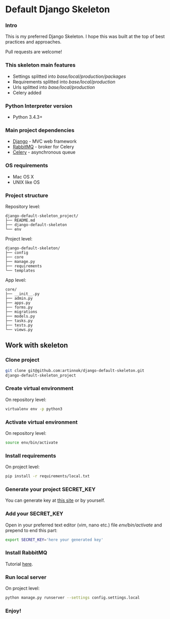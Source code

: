 # Default Django Skeleton

### Intro
This is my preferred Django Skeleton. I hope this was built at the top of best
practices and approaches.

Pull requests are welcome!

### This skeleton main features
* Settings splitted into *base/local/production/packages*
* Requirements splitted into *base/local/production*
* Urls splitted into *base/local/production*
* Celery added

### Python Interpreter version
* Python 3.4.3+

### Main project dependencies
* [Django](https://www.djangoproject.com/) - MVC web framework
* [RabbitMQ](http://www.rabbitmq.com/) - broker for Celery
* [Celery](http://www.celeryproject.org/) - asynchronous queue

### OS requirements
* Mac OS X
* UNIX like OS

### Project structure
Repository level:
```
django-default-skeleton_project/
├── README.md
├── django-default-skeleton
└── env
```

Project level:
```
django-default-skeleton/
├── config
├── core
├── manage.py
├── requirements
└── templates
```

App level:
```
core/
├── __init__.py
├── admin.py
├── apps.py
├── forms.py
├── migrations
├── models.py
├── tasks.py
├── tests.py
└── views.py
```
## Work with skeleton

### Clone project
```bash
git clone git@github.com:artinnok/django-default-skeleton.git
django-default-skeleton_project
```

### Create virtual environment
On repository level:
```bash
virtualenv env -p python3
```

### Activate virtual environment
On repository level:
```bash
source env/bin/activate
```

### Install requirements
On project level:
```bash
pip install -r requirements/local.txt
```

### Generate your project SECRET_KEY
You can generate key at [this site](http://www.miniwebtool.com/) or by
yourself.

### Add your SECRET_KEY
Open in your preferred text editor (vim, nano etc.) file *env/bin/activate*
and
prepend to
end this part:
```bash
export SECRET_KEY='here your generated key'
```

### Install RabbitMQ
Tutorial [here](http://www.rabbitmq.com/install-debian.html).

### Run local server
On project level:
```bash
python manage.py runserver --settings config.settings.local
```
### Enjoy!